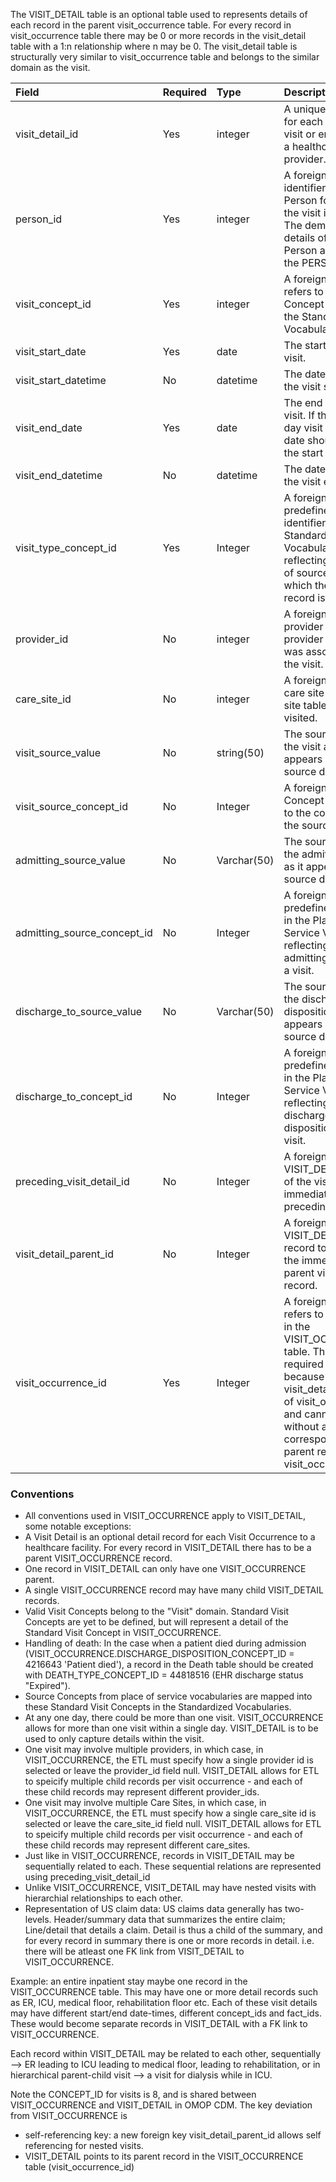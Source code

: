The VISIT_DETAIL table is an optional table used to represents details of each record in the parent visit_occurrence table. For every record in visit_occurrence table there may be 0 or more records in the visit_detail table with a 1:n relationship where n may be 0. The visit_detail table is structurally very similar to visit_occurrence table and belongs to the similar domain as the visit.


Field|Required|Type|Description
:------------------------|:--------|:-----|:-------------------------------------------------
|visit_detail_id			|Yes|integer|A unique identifier for each Person's visit or encounter at a healthcare provider.|
|person_id					|Yes|integer|A foreign key identifier to the Person for whom the visit is recorded. The demographic details of that Person are stored in the PERSON table.|
|visit_concept_id			|Yes|integer|A foreign key that refers to a visit Concept identifier in the Standardized Vocabularies.|
|visit_start_date			|Yes|date|The start date of the visit.|
|visit_start_datetime		|No|datetime|The date and time of the visit started.|
|visit_end_date				|Yes|date|The end date of the visit. If this is a one-day visit the end date should match the start date.|
|visit_end_datetime			|No|datetime|The date and time of the visit end.|
|visit_type_concept_id		|Yes|Integer|A foreign key to the predefined Concept identifier in the Standardized Vocabularies reflecting the type of source data from which the visit record is derived.|
|provider_id				|No|integer|A foreign key to the provider in the provider table who was associated with the visit.|
|care_site_id				|No|integer|A foreign key to the care site in the care site table that was visited.|
|visit_source_value			|No|string(50)|The source code for the visit as it appears in the source data.|
|visit_source_concept_id	|No|Integer|A foreign key to a Concept that refers to the code used in the source.|
|admitting_source_value		|No|Varchar(50)|	The source code for the admitting source as it appears in the source data.|
|admitting_source_concept_id	|No|Integer|A foreign key to the predefined concept in the Place of Service Vocabulary reflecting the admitting source for a visit.|
|discharge_to_source_value	|No|Varchar(50)|	The source code for the discharge disposition as it appears in the source data.|
|discharge_to_concept_id	|No|Integer|A foreign key to the predefined concept in the Place of Service Vocabulary reflecting the discharge disposition for a visit.|
|preceding_visit_detail_id	|No|Integer|A foreign key to the VISIT_DETAIL table of the visit immediately preceding this visit|
|visit_detail_parent_id		|No|Integer|A foreign key to the VISIT_DETAIL table record to represent the immediate parent visit-detail record.|
|visit_occurrence_id		|Yes|Integer|A foreign key that refers to the record in the VISIT_OCCURRENCE table. This is a required field, because for every visit_detail is a child of visit_occurrence and cannot exist without a corresponding parent record in visit_occurrence.|

### Conventions

  * All conventions used in VISIT_OCCURRENCE apply to VISIT_DETAIL, some notable exceptions:
  * A Visit Detail is an optional detail record for each Visit Occurrence to a healthcare facility. For every record in VISIT_DETAIL there has to be a parent VISIT_OCCURRENCE record.
  * One record in VISIT_DETAIL can only have one VISIT_OCCURRENCE parent.
  * A single VISIT_OCCURRENCE record may have many child VISIT_DETAIL records.
  * Valid Visit Concepts belong to the "Visit" domain. Standard Visit Concepts are yet to be defined, but will represent a detail of the Standard Visit Concept in VISIT_OCCURRENCE.
  * Handling of death: In the case when a patient died during admission (VISIT_OCCURRENCE.DISCHARGE_DISPOSITION_CONCEPT_ID = 4216643 'Patient died'), a record in the Death table should be created with DEATH_TYPE_CONCEPT_ID = 44818516 (EHR discharge status "Expired").
  * Source Concepts from place of service vocabularies are mapped into these Standard Visit Concepts in the Standardized Vocabularies.
  * At any one day, there could be more than one visit. VISIT_OCCURRENCE allows for more than one visit within a single day. VISIT_DETAIL is to be used to only capture details within the visit.
  * One visit may involve multiple providers, in which case, in VISIT_OCCURRENCE, the ETL must specify how a single provider id is selected or leave the provider_id field null. VISIT_DETAIL allows for ETL to speicify multiple child records per visit occurrence - and each of these child records may represent different provider_ids.
  * One visit may involve multiple Care Sites, in which case, in VISIT_OCCURRENCE, the ETL must specify how a single care_site id is selected or leave the care_site_id field null. VISIT_DETAIL allows for ETL to speicify multiple child records per visit occurrence - and each of these child records may represent different care_sites.
  * Just like in VISIT_OCCURRENCE, records in VISIT_DETAIL may be sequentially related to each. These sequential relations are represented using preceding_visit_detail_id
  * Unlike VISIT_OCCURRENCE, VISIT_DETAIL may have nested visits with hierarchial relationships to each other.
  * Representation of US claim data: US claims data generally has two-levels. Header/summary data that summarizes the entire claim; Line/detail that details a claim. Detail is thus a child of the summary, and for every record in summary there is one or more records in detail. i.e. there will be atleast one FK link from VISIT_DETAIL to VISIT_OCCURRENCE.

 Example: an entire inpatient stay maybe one record in the VISIT_OCCURRENCE table. This may have one or more detail records such as ER, ICU, medical floor, rehabilitation floor etc. Each of these visit details may have different start/end date-times, different concept_ids and fact_ids. These would become separate records in VISIT_DETAIL with a FK link to VISIT_OCCURRENCE.

 Each record within VISIT_DETAIL may be related to each other, sequentially –> ER leading to ICU leading to medical floor, leading to rehabilitation, or in hierarchical parent-child visit –> a visit for dialysis while in ICU.

Note the CONCEPT_ID for visits is 8, and is shared between VISIT_OCCURRENCE and VISIT_DETAIL in OMOP CDM. The key deviation from VISIT_OCCURRENCE is
- self-referencing key: a new foreign key visit_detail_parent_id allows self referencing for nested visits.
- VISIT_DETAIL points to its parent record in the VISIT_OCCURRENCE table (visit_occurrence_id)
